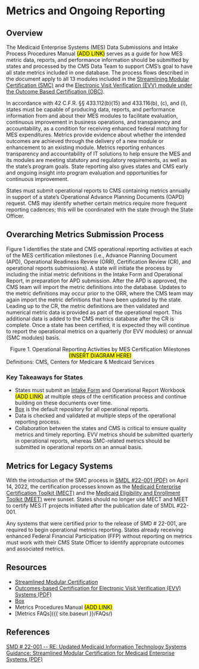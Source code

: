 # Metrics and Ongoing Reporting

## Overview

The Medicaid Enterprise Systems (MES) Data Submissions and Intake Process Procedures Manual <mark>(ADD LINK)</mark> serves as a guide for how MES metric data, reports, and performance information should be submitted by states and processed by the CMS Data Team to support CMS’s goal to have all state metrics included in one database. The process flows described in the document apply to all 13 modules included in the [Streamlining Modular Certification (SMC)](https://www.medicaid.gov/medicaid/data-systems/certification/streamlined-modular-certification/index.html) and the [Electronic Visit Verification (EVV) module under the Outcome Based Certification (OBC)](https://www.medicaid.gov/medicaid/data-systems/certification/electronic-visit-verification-outcome-based-certification/index.html).  
 
In accordance with 42 C.F.R. §§ 433.112(b)(15) and 433.116(b), (c), and (i), states must be capable of producing data, reports, and performance information from and about their MES modules to facilitate evaluation, continuous improvement in business operations, and transparency and accountability, as a condition for receiving enhanced federal matching for MES expenditures. Metrics provide evidence about whether the intended outcomes are achieved through the delivery of a new module or enhancement to an existing module. Metrics reporting enhances transparency and accountability of IT solutions to help ensure the MES and its modules are meeting statutory and regulatory requirements, as well as the state’s program goals. State reporting also gives states and CMS early and ongoing insight into program evaluation and opportunities for continuous improvement. 
 
States must submit operational reports to CMS containing metrics annually in support of a state’s Operational Advance Planning Documents (OAPD) request. CMS may identify whether certain metrics require more frequent reporting cadences; this will be coordinated with the state through the State Officer.

## Overarching Metrics Submission Process

Figure 1 identifies the state and CMS operational reporting activities at each of the MES certification milestones (i.e., Advance Planning Document (APD), Operational Readiness Review (ORR), Certification Review (CR), and operational reports submissions). A state will initiate the process by including the initial metric definitions in the Intake Form and Operational Report, in preparation for APD submission. After the APD is approved, the CMS team will import the metric definitions into the database. Updates to the metric definitions may occur prior to the ORR, where the CMS team may again import the metric definitions that have been updated by the state. Leading up to the CR, the metric definitions are then validated and numerical metric data is provided as part of the operational report. This additional data is added to the CMS metrics database after the CR is complete. Once a state has been certified, it is expected they will continue to report the operational metrics on a quarterly (for EVV modules) or annual (SMC modules) basis. 

<center>Figure 1. Operational Reporting Activities by MES Certification Milestones</center>
<center><mark>(INSERT DIAGRAM HERE)</mark></center>
Definitions: CMS, Centers for Medicare & Medicaid Services

### Key Takeaways for States

- States must submit an [Intake Form](https://www.medicaid.gov/medicaid/data-and-systems/downloads/smc-intake-form.xlsx) and Operational Report Workbook <mark>(ADD LINK)</mark> at multiple steps of the certification process and continue building on these documents over time. 
- [Box](https://cmsbox.account.box.com/login) is the default repository for all operational reports. 
- Data is checked and validated at multiple steps of the operational reporting process. 
- Collaboration between the states and CMS is critical to ensure quality metrics and timely reporting. EVV metrics should be submitted quarterly in operational reports, whereas SMC-related metrics should be submitted in operational reports on an annual basis. 

## Metrics for Legacy Systems

With the introduction of the SMC process in [SMDL #22-001 (PDF)](https://www.medicaid.gov/federal-policy-guidance/downloads/smd22001.pdf) on April 14, 2022, the certification processes known as the [Medicaid Enterprise Certification Toolkit (MECT)](https://www.medicaid.gov/medicaid/data-systems/medicaid-enterprise-certification-toolkit/index.html) and the [Medicaid Eligibility and Enrollment Toolkit (MEET)](https://www.medicaid.gov/medicaid/data-systems/medicaid-eligibility-enrollment-toolkit/index.html) were sunset. States should no longer use MECT and MEET to certify MES IT projects initiated after the publication date of SMDL #22-001.  
 
Any systems that were certified prior to the release of SMD # 22-001, are required to begin operational metrics reporting. States already receiving enhanced Federal Financial Participation (FFP) without reporting on metrics must work with their CMS State Officer to identify appropriate outcomes and associated metrics. 

## Resources

- [Streamlined Modular Certification](https://www.medicaid.gov/medicaid/data-systems/certification/streamlined-modular-certification/index.html)
- [Outcomes-based Certification for Electronic Visit Verification (EVV) Systems (PDF)](https://www.medicaid.gov/federal-policy-guidance/downloads/cib102419.pdf)
- [Box](https://cmsbox.account.box.com/login)
- Metrics Procedures Manual <mark>(ADD LINK)</mark>
- [Metrics FAQs]({{ site.baseurl }}/FAQs/)

## References

[SMD # 22-001 -- RE: Updated Medicaid Information Technology Systems Guidance: Streamlined Modular Certification for Medicaid Enterprise Systems (PDF)](https://www.medicaid.gov/federal-policy-guidance/downloads/smd22001.pdf)
